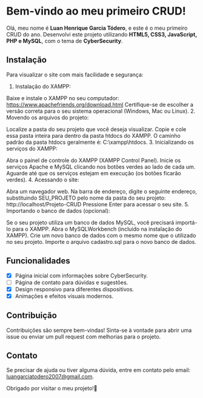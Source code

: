 # Bem-vindo ao meu primeiro CRUD!
 
Olá, meu nome é **Luan Henrique Garcia Tódero**, e este é o meu primeiro CRUD do ano. Desenvolvi este projeto utilizando  **HTML5, CSS3, JavaScript, PHP e MySQL**, com o tema de **CyberSecurity**.
 
## Instalação

Para visualizar o site com mais facilidade e segurança:
1. Instalação do XAMPP:

Baixe e instale o XAMPP no seu computador: https://www.apachefriends.org/download.html
Certifique-se de escolher a versão correta para o seu sistema operacional (Windows, Mac ou Linux).
2. Movendo os arquivos do projeto:

Localize a pasta do seu projeto que você deseja visualizar.
Copie e cole essa pasta inteira para dentro da pasta htdocs do XAMPP.
O caminho padrão da pasta htdocs geralmente é: C:\xampp\htdocs.
3. Inicializando os serviços do XAMPP:

Abra o painel de controle do XAMPP (XAMPP Control Panel).
Inicie os serviços Apache e MySQL clicando nos botões verdes ao lado de cada um.
Aguarde até que os serviços estejam em execução (os botões ficarão verdes).
4. Acessando o site:

Abra um navegador web.
Na barra de endereço, digite o seguinte endereço, substituindo SEU_PROJETO pelo nome da pasta do seu projeto:
http://localhost/Projeto-CRUD
Pressione Enter para acessar o seu site.
5. Importando o banco de dados (opcional):

Se o seu projeto utiliza um banco de dados MySQL, você precisará importá-lo para o XAMPP.
Abra o MySQLWorkbench (incluído na instalação do XAMPP).
Crie um novo banco de dados com o mesmo nome que o utilizado no seu projeto.
Importe o arquivo cadastro.sql para o novo banco de dados.

  
## Funcionalidades
 
- [x] Página inicial com informações sobre CyberSecurity.
- [ ] Página de contato para dúvidas e sugestões.
- [x] Design responsivo para diferentes dispositivos.
- [x] Animações e efeitos visuais modernos.
 
## Contribuição
 
Contribuições são sempre bem-vindas! Sinta-se à vontade para abrir uma issue ou enviar um pull request com melhorias para o projeto.
 
## Contato
 
Se precisar de ajuda ou tiver alguma dúvida, entre em contato pelo email: [luangarciatodero2007@gmail.com](mailto:seuemail@gmail.com).
 
Obrigado por visitar o meu projeto!🎩  
